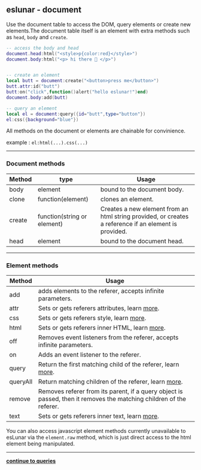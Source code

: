 eslunar - document
---
Use the document table to access the DOM, query elements or create new elements.The document table itself is an element with extra methods such as `head`, `body` and `create`.

```lua 
-- access the body and head
document.head:html("<style>p{color:red}</style>")
document.body:html("<p> hi there 🤗 </p>")


-- create an element
local butt = document:create("<button>press me</button>")
butt.attr:id("butt")
butt:on("click",function()alert("hello eslunar!")end)
document.body:add(butt)

-- query an element
local el = document:query({id="butt",type="button"})
el:css({background="blue"})

```
All methods on the document or elements are chainable for convinience.

example :  `el:html(...).css(...)`

---
### Document methods
Method | type | Usage
--- | --- | ---
body | element | bound to the document body.
clone | function(element) | clones an element.
create | function(string or element) | Creates a new element from an html string provided, or creates a reference if an element is provided.
head | element | bound to the document head.

---
### Element methods
Method | Usage
--- | ---
add | adds elements to the referer, accepts infinite parameters.
attr | Sets or gets referers attributes, learn [more](./attrncss.md).
css | Sets or gets referers style, learn [more](./attrncss.md).
html | Sets or gets referers inner HTML, learn [more](./textnhtml.md).
off | Removes event listeners from the referer, accepts infinite parameters.
on | Adds an event listener to the referer.
query | Return the first matching child of the referer, learn [more](./queries.md).
queryAll | Return  matching children of the referer, learn [more](./queries.md).
remove | Removes referer from its parent, if a query object is passed, then it removes the matching children of the referer.
text | Sets or gets referers inner text, learn [more](./textnhtml.md).

You can also access javascript element methods currently unavailable to esLunar via the `element.raw` method, which is just direct access to the html element being manipulated.

---
**[continue to queries](./queries.md)**
